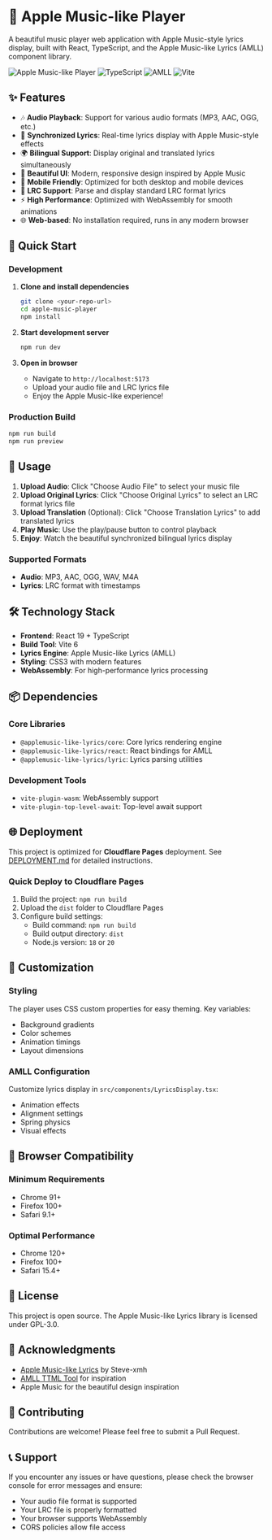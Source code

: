 # 🎵 Apple Music-like Player

A beautiful music player web application with Apple Music-style lyrics display, built with React, TypeScript, and the Apple Music-like Lyrics (AMLL) component library.

![Apple Music-like Player](https://img.shields.io/badge/React-19.1.0-blue)
![TypeScript](https://img.shields.io/badge/TypeScript-5.8.3-blue)
![AMLL](https://img.shields.io/badge/AMLL-0.1.3-green)
![Vite](https://img.shields.io/badge/Vite-6.3.5-purple)

## ✨ Features

- 🎶 **Audio Playback**: Support for various audio formats (MP3, AAC, OGG, etc.)
- 📝 **Synchronized Lyrics**: Real-time lyrics display with Apple Music-style effects
- 🌍 **Bilingual Support**: Display original and translated lyrics simultaneously
- 🎨 **Beautiful UI**: Modern, responsive design inspired by Apple Music
- 📱 **Mobile Friendly**: Optimized for both desktop and mobile devices
- 🔄 **LRC Support**: Parse and display standard LRC format lyrics
- ⚡ **High Performance**: Optimized with WebAssembly for smooth animations
- 🌐 **Web-based**: No installation required, runs in any modern browser

## 🚀 Quick Start

### Development

1. **Clone and install dependencies**
   ```bash
   git clone <your-repo-url>
   cd apple-music-player
   npm install
   ```

2. **Start development server**
   ```bash
   npm run dev
   ```

3. **Open in browser**
   - Navigate to `http://localhost:5173`
   - Upload your audio file and LRC lyrics file
   - Enjoy the Apple Music-like experience!

### Production Build

```bash
npm run build
npm run preview
```

## 🎯 Usage

1. **Upload Audio**: Click "Choose Audio File" to select your music file
2. **Upload Original Lyrics**: Click "Choose Original Lyrics" to select an LRC format lyrics file
3. **Upload Translation** (Optional): Click "Choose Translation Lyrics" to add translated lyrics
4. **Play Music**: Use the play/pause button to control playback
5. **Enjoy**: Watch the beautiful synchronized bilingual lyrics display

### Supported Formats

- **Audio**: MP3, AAC, OGG, WAV, M4A
- **Lyrics**: LRC format with timestamps

## 🛠️ Technology Stack

- **Frontend**: React 19 + TypeScript
- **Build Tool**: Vite 6
- **Lyrics Engine**: Apple Music-like Lyrics (AMLL)
- **Styling**: CSS3 with modern features
- **WebAssembly**: For high-performance lyrics processing

## 📦 Dependencies

### Core Libraries
- `@applemusic-like-lyrics/core`: Core lyrics rendering engine
- `@applemusic-like-lyrics/react`: React bindings for AMLL
- `@applemusic-like-lyrics/lyric`: Lyrics parsing utilities

### Development Tools
- `vite-plugin-wasm`: WebAssembly support
- `vite-plugin-top-level-await`: Top-level await support

## 🌐 Deployment

This project is optimized for **Cloudflare Pages** deployment. See [DEPLOYMENT.md](./DEPLOYMENT.md) for detailed instructions.

### Quick Deploy to Cloudflare Pages

1. Build the project: `npm run build`
2. Upload the `dist` folder to Cloudflare Pages
3. Configure build settings:
   - Build command: `npm run build`
   - Build output directory: `dist`
   - Node.js version: `18` or `20`

## 🎨 Customization

### Styling
The player uses CSS custom properties for easy theming. Key variables:
- Background gradients
- Color schemes
- Animation timings
- Layout dimensions

### AMLL Configuration
Customize lyrics display in `src/components/LyricsDisplay.tsx`:
- Animation effects
- Alignment settings
- Spring physics
- Visual effects

## 🔧 Browser Compatibility

### Minimum Requirements
- Chrome 91+
- Firefox 100+
- Safari 9.1+

### Optimal Performance
- Chrome 120+
- Firefox 100+
- Safari 15.4+

## 📄 License

This project is open source. The Apple Music-like Lyrics library is licensed under GPL-3.0.

## 🙏 Acknowledgments

- [Apple Music-like Lyrics](https://github.com/Steve-xmh/applemusic-like-lyrics) by Steve-xmh
- [AMLL TTML Tool](https://github.com/Steve-xmh/amll-ttml-tool) for inspiration
- Apple Music for the beautiful design inspiration

## 🤝 Contributing

Contributions are welcome! Please feel free to submit a Pull Request.

## 📞 Support

If you encounter any issues or have questions, please check the browser console for error messages and ensure:
- Your audio file format is supported
- Your LRC file is properly formatted
- Your browser supports WebAssembly
- CORS policies allow file access
